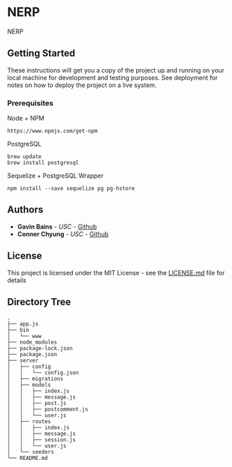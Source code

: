 # NERP

NERP

## Getting Started

These instructions will get you a copy of the project up and running on your local machine for development and testing purposes. See deployment for notes on how to deploy the project on a live system.

### Prerequisites

Node + NPM
```
https://www.npmjs.com/get-npm
```

PostgreSQL
```
brew update
brew install postgresql
```

Sequelize + PostgreSQL Wrapper
```
npm install --save sequelize pg pg-hstore
```

## Authors

* **Gavin Bains** - *USC* - [Github](https://github.com/gbains8172)
* **Conner Chyung** - *USC* - [Github](https://github.com/cchyung)

## License

This project is licensed under the MIT License - see the [LICENSE.md](LICENSE.md) file for details

## Directory Tree
```
.
├── app.js
├── bin
│   └── www
├── node_modules
├── package-lock.json
├── package.json
├── server
│   ├── config
│   │   └── config.json
│   ├── migrations
│   ├── models
│   │   ├── index.js
│   │   ├── message.js
│   │   ├── post.js
│   │   ├── postcomment.js
│   │   └── user.js
│   ├── routes
│   │   ├── index.js
│   │   ├── message.js
│   │   ├── session.js
│   │   └── user.js
│   └── seeders
└── README.md
```
